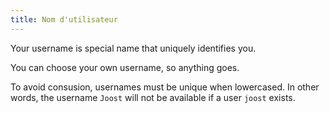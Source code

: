 ```yaml
---
title: Nom d'utilisateur
---
```


Your username is special name that uniquely identifies you.

You can choose your own username, so anything goes.

To avoid consusion, usernames must be unique when lowercased. In other words, the username `Joost` will not be available if a user `joost` exists.

